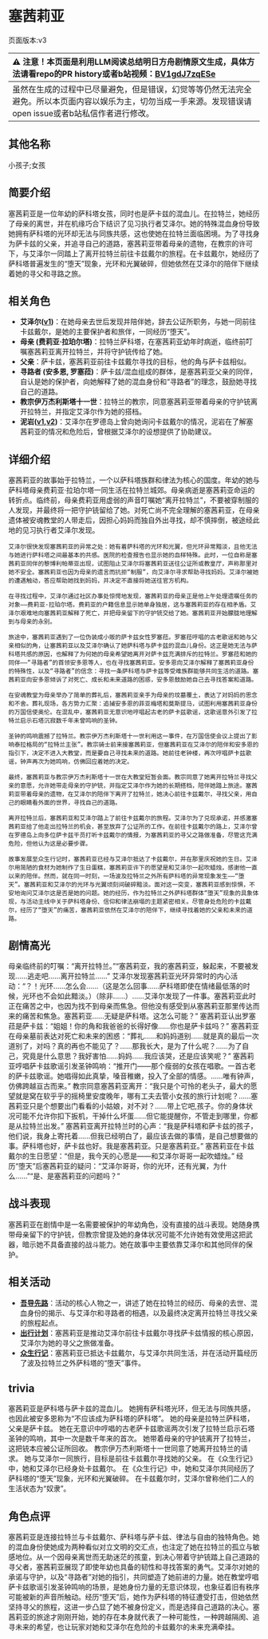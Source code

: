 # 塞茜莉亚
页面版本:v3
 

| :warning: 注意！本页面是利用LLM阅读总结明日方舟剧情原文生成，具体方法请看repo的PR history或者b站视频：[BV1gdJ7zqESe](https://www.bilibili.com/video/BV1gdJ7zqESe/)         |
|:----------------------------|
| 虽然在生成的过程中已尽量避免，但是错误，幻觉等等仍然无法完全避免。所以本页面内容以娱乐为主，切勿当成一手来源。发现错误请open issue或者b站私信作者进行修改。|



## 其他名称
小孩子;女孩
## 简要介绍
塞茜莉亚是一位年幼的萨科塔女孩，同时也是萨卡兹的混血儿。在拉特兰，她经历了母亲的离世，并在机缘巧合下结识了见习执行者艾泽尔。她的特殊混血身份导致她拥有萨科塔的光环却无法与同族共感，这也使她在拉特兰面临困境。为了寻找身为萨卡兹的父亲，并追寻自己的道路，塞茜莉亚带着母亲的遗物，在教宗的许可下，与艾泽尔一同踏上了离开拉特兰前往卡兹戴尔的旅程。在卡兹戴尔，她经历了萨科塔普遍发生的“堕天”现象，光环和光翼破碎，但她依然在艾泽尔的陪伴下继续着她的寻父和寻路之旅。
## 相关角色
-   **艾泽尔([v1](../chars/extended_char_ai_ze_er.md))**：在她母亲去世后发现并陪伴她，辞去公证所职务，与她一同前往卡兹戴尔，是她的主要保护者和旅伴，一同经历“堕天”。
-   **母亲 (费莉亚·拉珀尔塔)**：拉特兰萨科塔，在塞茜莉亚幼年时病逝，临终前叮嘱塞茜莉亚离开拉特兰，并将守护铳传给了她。
-   **父亲**：萨卡兹，塞茜莉亚前往卡兹戴尔寻找的目标，他的角与萨卡兹相似。
-   **寻路者 (安多恩, 罗塞菈)**：萨卡兹/混血组成的群体，是塞茜莉亚父亲的同伴，自认是她的保护者，向她解释了她的混血身份和“寻路者”的理念，鼓励她寻找自己的道路。
-   **教宗伊万杰利斯塔十一世**：拉特兰的教宗，同意塞茜莉亚带着母亲的守护铳离开拉特兰，并指定艾泽尔作为她的搭档。
-   **泥岩([v1](../chars/char_311_mudrok.md),[v2](char_311_mudrok.md))**：艾泽尔在罗德岛上曾向她询问卡兹戴尔的情况，泥岩在了解塞茜莉亚的情况和危险后，曾根据艾泽尔的设想提供了协助建议。
## 详细介绍
塞茜莉亚的故事始于拉特兰，一个以萨科塔族群和律法为核心的国度。年幼的她与萨科塔母亲费莉亚·拉珀尔塔一同生活在拉特兰城郊。母亲病逝是塞茜莉亚命运的转折点。临终前，母亲费莉亚用虚弱的声音叮嘱她“离开拉特兰”，不要被穿制服的人发现，并最终将一把守护铳留给了她。对死亡尚不完全理解的塞茜莉亚，在母亲遗体被安魂教堂的人带走后，因担心妈妈而独自外出寻找，却不慎摔倒，被途经此地的见习执行者艾泽尔发现。

    艾泽尔很快发现塞茜莉亚的异常之处：她有着萨科塔的光环和光翼，但光环异常黯淡，且他无法与她进行萨科塔之间最基本的共感。医院的检查报告也显示她的血样特殊。此时，一位自称是塞茜莉亚同伴的黎博利帕蒂亚出现，试图阻止艾泽尔将塞茜莉亚送往公证所或教皇厅，声称那里对她不安全。塞茜莉亚也因为母亲的遗言而抗拒“制服”，向艾泽尔寻求帮助寻找妈妈。艾泽尔被她的遭遇触动，答应帮助她找到妈妈，并决定不直接将她送往官方机构。

    在寻找过程中，艾泽尔通过社区办事处惊愕地发现，塞茜莉亚的母亲正是他上午处理遗嘱任务的对象——费莉亚·拉珀尔塔。费莉亚的户籍信息显示她单身独居，这与塞茜莉亚的存在相矛盾。艾泽尔艰难地向塞茜莉亚解释了死亡，并把母亲留下的守护铳交给了她。塞茜莉亚开始朦胧地理解到与母亲的永别。

    旅途中，塞茜莉亚遇到了一位伪装成小贩的萨卡兹女性罗塞菈。罗塞菈哼唱的古老歌谣和她与父亲相似的角，让塞茜莉亚以及艾泽尔确认了她萨科塔与萨卡兹的混血儿身份。这正是她无法与萨科塔共感的原因，也解释了为何她的母亲希望她离开对萨卡兹充满排斥的拉特兰。罗塞菈和她的同伴——“寻路者”的首领安多恩等人，也在寻找塞茜莉亚。安多恩向艾泽尔解释了塞茜莉亚身份的特殊性，以及“寻路者”的信念：寻找一条萨科塔与萨卡兹等受难族群能够共同生活的道路。塞茜莉亚向安多恩倾诉了对死亡、成长和未来道路的困惑，安多恩鼓励她自己去寻找答案和道路。

    在安魂教堂为母亲举办了简单的葬礼后，塞茜莉亚亲手为母亲的坟墓覆土，表达了对妈妈的思念和不舍。葬礼现场，各方势力汇聚：追捕安多恩的菲亚梅塔和莫斯提马，试图利用塞茜莉亚身份的万国信使奥伦。在混乱中，塞茜莉亚无意识地哼唱起古老的萨卡兹歌谣，这歌谣意外引发了拉特兰启示石塔沉寂数千年未曾鸣响的圣钟。

    圣钟的鸣响震撼了拉特兰。教宗伊万杰利斯塔十一世利用这一事件，在万国信使会议上提出了影响泰拉格局的“拉特兰主张”。教宗骑士前来接塞茜莉亚，但塞茜莉亚在艾泽尔的陪伴和安多恩的指引下，决定不进入大教堂，而是要自己寻找未来的道路。她前往老钟楼，再次哼唱萨卡兹歌谣，钟声再次为她鸣响，仿佛回应着她的决定。

    最终，塞茜莉亚与教宗伊万杰利斯塔十一世在大教堂短暂会面。教宗同意了她离开拉特兰寻找父亲的意愿，允许她带走母亲的守护铳，并指定艾泽尔作为她的长期搭档，陪伴她踏上旅途。塞茜莉亚带着母亲的遗物，在艾泽尔的陪伴下离开了拉特兰，她决心前往卡兹戴尔，寻找父亲，用自己的眼睛看外面的世界，寻找自己的道路。

    离开拉特兰后，塞茜莉亚和艾泽尔踏上了前往卡兹戴尔的旅程。艾泽尔为了兑现承诺，并感激塞茜莉亚给了他走出拉特兰的机会，甚至放弃了公证所的工作。在前往卡兹戴尔的路上，艾泽尔曾在罗德岛上向多位萨卡兹干员打听卡兹戴尔的情报，为塞茜莉亚的寻父之路做准备，尽管这充满危险，但他认为这是必要步骤。

    故事发展至众生行记时，塞茜莉亚已经与艾泽尔抵达了卡兹戴尔，并在那里庆祝她的生日。艾泽尔用简陋的食材为她制作了生日蛋糕，塞茜莉亚许下的愿望是和艾泽尔一起吹蜡烛，感谢他一直以来的陪伴。然而，就在同一时刻，一场波及拉特兰之外所有萨科塔的异常现象发生——“堕天”。塞茜莉亚和艾泽尔的光环与光翼顷刻间破碎黯淡。面对这一突变，塞茜莉亚感到惊惧，不安地询问艾泽尔这是否是她的问题。她的经历，作为拉特兰之外萨科塔群体“堕天”现象的具象体现，与活动主线中关于萨科塔身份、信仰和律法崩塌的主题紧密相关。尽管身处危险的卡兹戴尔，经历了“堕天”的痛苦，塞茜莉亚依然在艾泽尔的陪伴下，继续寻找着她的父亲和未来的道路。
## 剧情高光
母亲临终前的叮嘱：“离开拉特兰。”“塞茜莉亚，我的塞茜莉亚，躲起来，不要被发现......逃走吧......离开拉特兰......”
    艾泽尔发现塞茜莉亚光环异常时的内心活动：“？！光环......怎么会......（这是怎么回事......萨科塔即使在情绪最低落的时候，光环也不会如此黯淡。）（除非......）......艾泽尔发现了一件事。塞茜莉亚此时正在痛苦之中，也因为找不到母亲而焦急。但他没有感受到从塞茜莉亚那里传达而来的痛苦和焦急。塞茜莉亚......无疑是萨科塔。这怎么可能？”
    塞茜莉亚认出罗塞菈是萨卡兹：“姐姐！你的角和我爸爸的长得好像......你也是萨卡兹吗？”
    塞茜莉亚在母亲墓前表达对死亡和未来的困惑：“葬礼......和妈妈道别......就是真的最后一次道别了，对吗？真的再也不能见了？......那我长大，是为了什么呢？......为了自己，究竟是什么意思？我好害怕......妈妈......我应该哭，还是应该笑呢？”
    塞茜莉亚哼唱萨卡兹歌谣引发圣钟鸣响：“推开门——那个瘦弱的女孩在唱歌。一首古老的萨卡兹歌谣。她唱得如此真挚，嗓音稚嫩，投入了全部的情感。......唯有钟声，仿佛跨越亘古而来。”
    教宗同意塞茜莉亚离开：“我只是个可怜的老头子，最大的愿望就是窝在软乎乎的摇椅里安度晚年，哪有工夫去管小女孩的旅行计划呢？......塞茜莉亚只是个想要出门看看的小姑娘，对不对？......带上它吧,孩子。你的身体状况可能不允许你扣下扳机，干掉什么坏蛋......但它能提醒你，不管走到哪里，你都是从拉特兰出发。”
    塞茜莉亚离开拉特兰时的心声：“我是萨科塔和萨卡兹的孩子，他们说，我身上寄托着......但我已经明白了，最应该去做的事情，是自己想要做的事。萨科塔也好，萨卡兹也好。我是塞茜莉亚。只是塞茜莉亚。”
    塞茜莉亚在卡兹戴尔的生日愿望：“但是，我今天的心愿是——和艾泽尔哥哥一起吹蜡烛。”
    经历“堕天”后塞茜莉亚的疑问：“艾泽尔哥哥，你的光环，还有光翼，为什么......”“是、是塞茜莉亚的问题吗？”
## 战斗表现
塞茜莉亚在剧情中是一名需要被保护的年幼角色，没有直接的战斗表现。她随身携带母亲留下的守护铳，但教宗曾提及她的身体状况可能不允许她有效使用这把武器，暗示她不具备直接的战斗能力。她在故事中主要依靠艾泽尔和其他同伴的保护。
## 相关活动
-   **[吾导先路](../stories/act16side.md)**：活动的核心人物之一，讲述了她在拉特兰的经历、母亲的去世、混血身份的揭示、与艾泽尔和寻路者的相遇，以及最终决定离开拉特兰寻找父亲的旅程起点。
-   **[出行计划](../stories/story_forcer_set_1.md)**：塞茜莉亚是推动艾泽尔前往卡兹戴尔寻找萨卡兹情报的核心原因，艾泽尔为她的寻父之旅做准备。
-   **[众生行记](../stories/act42side.md)**：塞茜莉亚已抵达卡兹戴尔，与艾泽尔共同生活，并在活动开篇经历了波及拉特兰之外萨科塔的“堕天”事件。
## trivia
塞茜莉亚是萨科塔与萨卡兹的混血儿。
    她拥有萨科塔光环，但无法与同族共感，也因此被安多恩称为“不应该成为萨科塔的萨科塔”。
    她的母亲是拉特兰萨科塔，父亲是萨卡兹。
    她在无意识中哼唱的古老萨卡兹歌谣两次引发了拉特兰启示石塔圣钟的鸣响，其中一次是数千年来的首次。
    她带着母亲的守护铳离开了拉特兰，这把铳本应被公证所回收。
    教宗伊万杰利斯塔十一世同意了她离开拉特兰的请求。
    她与艾泽尔一同旅行，目标是前往卡兹戴尔寻找她的父亲。
    在《众生行记》中，她和艾泽尔已经身处卡兹戴尔。
    在《众生行记》中，她和艾泽尔共同经历了萨科塔的“堕天”现象，光环和光翼破碎。
    在卡兹戴尔时，艾泽尔曾称他们二人的生活状态为“奴隶”。
## 角色点评
塞茜莉亚是连接拉特兰与卡兹戴尔、萨科塔与萨卡兹、律法与自由的独特角色。她的混血身份使她成为两种看似对立文明的交汇点，也注定了她在拉特兰的孤立与敏感地位。从一个因母亲离世而无助迷茫的孩童，到决心带着守护铳踏上自己道路的寻父者，塞茜莉亚展现了即使年幼也具备的韧性和寻找答案的勇气。艾泽尔对她的承诺与守护，以及“寻路者”对她的指引，共同塑造了她前进的力量。她在教堂哼唱萨卡兹歌谣引发圣钟鸣响的场景，是她身份力量的无意识体现，也象征着旧有秩序可能被新的声音所触动。经历“堕天”后，她作为萨科塔的特征遭受打击，但她依然坚持寻父的旅程，这进一步凸显了她不被身份定义，而是选择自己道路的决心。塞茜莉亚的旅途才刚刚开始，她的存在本身就代表了一种可能性，一种跨越隔阂、追寻未来的希望，也让玩家对她和艾泽尔在危险的卡兹戴尔的未来充满牵挂。
